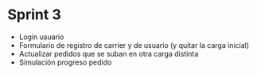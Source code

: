 # Sprint 3
- Login usuario
- Formulario de registro de carrier y de usuario (y quitar la carga inicial)
- Actualizar pedidos que se suban en otra carga distinta
- Simulación progreso pedido
